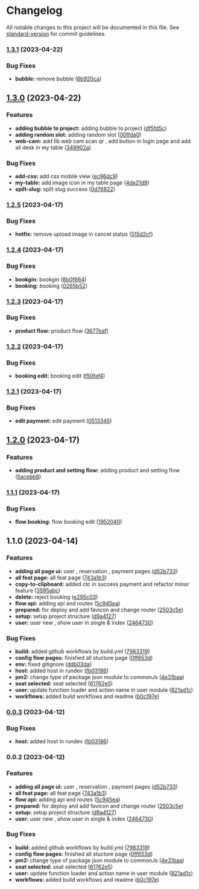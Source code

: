 # Changelog

All notable changes to this project will be documented in this file. See [standard-version](https://github.com/conventional-changelog/standard-version) for commit guidelines.

### [1.3.1](https://github.com/Tweed-tech/com-edu-reuion-dashboard/compare/1.3.0...1.3.1) (2023-04-22)


### Bug Fixes

* **bubble:** remove bubble ([6b920ca](https://github.com/Tweed-tech/com-edu-reuion-dashboard/commit/6b920ca4b3a1cedda60009dfe16e60b7240a90a1))

## [1.3.0](https://github.com/Tweed-tech/com-edu-reuion-dashboard/compare/1.2.5...1.3.0) (2023-04-22)


### Features

* **adding bubble to project:** adding bubble to project ([df5fd5c](https://github.com/Tweed-tech/com-edu-reuion-dashboard/commit/df5fd5c2d4c5a08229c06928420f4d2f20a00148))
* **adding random slot:** adding random slot ([00ffda0](https://github.com/Tweed-tech/com-edu-reuion-dashboard/commit/00ffda0e70ba6a64acb22562fbae2fb7148090ad))
* **web-cam:** add lib web cam scan qr , add button in login page and add all desk in my table ([349902a](https://github.com/Tweed-tech/com-edu-reuion-dashboard/commit/349902aa6560de80b5831d3bbb5d2bcbe512c94f))


### Bug Fixes

* **add-css:** add css mobile view ([ec96dc9](https://github.com/Tweed-tech/com-edu-reuion-dashboard/commit/ec96dc9f08c80da14041f83da4108b5065a9f3ee))
* **my-table:** add image icon in my table page ([4da21d9](https://github.com/Tweed-tech/com-edu-reuion-dashboard/commit/4da21d96c2b646cc3fa94047abf4422f1029d15c))
* **spilt-slug:** spilt slug success ([0d76822](https://github.com/Tweed-tech/com-edu-reuion-dashboard/commit/0d76822c007c08e70c3ad5d5d5a51a942333d015))

### [1.2.5](https://github.com/Tweed-tech/com-edu-reuion-dashboard/compare/1.2.4...1.2.5) (2023-04-17)


### Bug Fixes

* **hotfix:** remove upload image in cancel status ([515d2cf](https://github.com/Tweed-tech/com-edu-reuion-dashboard/commit/515d2cf66fb813019b74564a131ef817040e522b))

### [1.2.4](https://github.com/Tweed-tech/com-edu-reuion-dashboard/compare/1.2.3...1.2.4) (2023-04-17)


### Bug Fixes

* **bookgin:** bookgin ([8b0f664](https://github.com/Tweed-tech/com-edu-reuion-dashboard/commit/8b0f6645a4978f9ff160e38a75d72391a51d80e5))
* **booking:** booking ([0265b52](https://github.com/Tweed-tech/com-edu-reuion-dashboard/commit/0265b52aa07df19376080146b7cfcc63e0942ac0))

### [1.2.3](https://github.com/Tweed-tech/com-edu-reuion-dashboard/compare/1.2.2...1.2.3) (2023-04-17)


### Bug Fixes

* **product flow:** product flow ([3677eaf](https://github.com/Tweed-tech/com-edu-reuion-dashboard/commit/3677eaf2a67a702ee4f6f9645dfd6dcc584a5d3e))

### [1.2.2](https://github.com/Tweed-tech/com-edu-reuion-dashboard/compare/1.2.1...1.2.2) (2023-04-17)


### Bug Fixes

* **booking edit:** booking edit ([f50faf4](https://github.com/Tweed-tech/com-edu-reuion-dashboard/commit/f50faf42235fe07c1e336645397f573edaba6f6f))

### [1.2.1](https://github.com/Tweed-tech/com-edu-reuion-dashboard/compare/1.2.0...1.2.1) (2023-04-17)


### Bug Fixes

* **edit payment:** edit payment ([0513345](https://github.com/Tweed-tech/com-edu-reuion-dashboard/commit/051334585f791183ba2af78164eac3d77c46d2af))

## [1.2.0](https://github.com/Tweed-tech/com-edu-reuion-dashboard/compare/1.1.1...1.2.0) (2023-04-17)


### Features

* **adding product and setting flow:** adding product and setting flow ([5acebb8](https://github.com/Tweed-tech/com-edu-reuion-dashboard/commit/5acebb8750274f9a29cac64e1c55e41dccfcab02))

### [1.1.1](https://github.com/Tweed-tech/com-edu-reuion-dashboard/compare/v1.1.0...v1.1.1) (2023-04-17)


### Bug Fixes

* **flow booking:** flow booking edit ([1952040](https://github.com/Tweed-tech/com-edu-reuion-dashboard/commit/1952040c75be1291293408b0928b8fdd8571d78e))

## 1.1.0 (2023-04-14)


### Features

* **adding all page ui:** user , reservation , payment pages ([d52b733](https://github.com/Tweed-tech/com-edu-reuion-dashboard/commit/d52b7330f85f58efbd2b391cac1e53a69a660d28))
* **all feat page:** all feat page ([743a1b3](https://github.com/Tweed-tech/com-edu-reuion-dashboard/commit/743a1b332f4f12cd7f35b25ba1c56fd41cc1efe7))
* **copy-to-clipboard:** added ctc in success payment and refactor minor feature ([3595abc](https://github.com/Tweed-tech/com-edu-reuion-dashboard/commit/3595abc15582b857c885caefaa015103827b32d0))
* **delete:** reject booking ([e295c03](https://github.com/Tweed-tech/com-edu-reuion-dashboard/commit/e295c0351fce8674176e6230107e6f31cb0edb9b))
* **flow api:** adding api and routes ([5c945ea](https://github.com/Tweed-tech/com-edu-reuion-dashboard/commit/5c945ea0d1529f419979ed8a439920750e93b03f))
* **prepared:** for deploy and add favicon and change router ([2503c5e](https://github.com/Tweed-tech/com-edu-reuion-dashboard/commit/2503c5eeb2af3dbc888251439ea15f5c334fc24b))
* **setup:** setup project structure ([d9a4127](https://github.com/Tweed-tech/com-edu-reuion-dashboard/commit/d9a41274fbb3eea7cf9d98fb45ab7f9558d190a0))
* **user:** user new , show user in single & index ([2464730](https://github.com/Tweed-tech/com-edu-reuion-dashboard/commit/2464730585c04c4a24a0922ff10c96a22ec0dcdb))


### Bug Fixes

* **build:** added github workflows by build.yml ([7983319](https://github.com/Tweed-tech/com-edu-reuion-dashboard/commit/7983319533755f827edf4b50d119f374d078bbdf))
* **config flow pages:** finished all stucture page ([0ff653d](https://github.com/Tweed-tech/com-edu-reuion-dashboard/commit/0ff653de60f9c5d669187216fa9105d729634883))
* **env:** fixed gitignore ([ddb03da](https://github.com/Tweed-tech/com-edu-reuion-dashboard/commit/ddb03dad0a0f260c270d8923ce35eb6bba32f193))
* **host:** added host in rundev ([fb03186](https://github.com/Tweed-tech/com-edu-reuion-dashboard/commit/fb0318601a335f23f10e345b79126aa2a93b7820))
* **pm2:** change type of package json module to commonJs ([4e31baa](https://github.com/Tweed-tech/com-edu-reuion-dashboard/commit/4e31baa7bd896d295c5a5100fe92bb6a63fda28d))
* **seat selected:** seat selected ([61762e5](https://github.com/Tweed-tech/com-edu-reuion-dashboard/commit/61762e5ed0a82351814dfe6780ebd87756527f5c))
* **user:** update function loader and action name in user module ([821ad1c](https://github.com/Tweed-tech/com-edu-reuion-dashboard/commit/821ad1c661f5bd2ffa14f8955147387dc4c06e2a))
* **workflows:** added build workflows and readme ([b0c197e](https://github.com/Tweed-tech/com-edu-reuion-dashboard/commit/b0c197e9120d8039ee6e809c24a46a87c4faabdf))

### [0.0.3](https://github.com/Tweed-tech/com-edu-reuion-dashboard/compare/0.0.2...0.0.3) (2023-04-12)


### Bug Fixes

* **host:** added host in rundev ([fb03186](https://github.com/Tweed-tech/com-edu-reuion-dashboard/commit/fb0318601a335f23f10e345b79126aa2a93b7820))

### 0.0.2 (2023-04-12)


### Features

* **adding all page ui:** user , reservation , payment pages ([d52b733](https://github.com/Tweed-tech/com-edu-reuion-dashboard/commit/d52b7330f85f58efbd2b391cac1e53a69a660d28))
* **all feat page:** all feat page ([743a1b3](https://github.com/Tweed-tech/com-edu-reuion-dashboard/commit/743a1b332f4f12cd7f35b25ba1c56fd41cc1efe7))
* **flow api:** adding api and routes ([5c945ea](https://github.com/Tweed-tech/com-edu-reuion-dashboard/commit/5c945ea0d1529f419979ed8a439920750e93b03f))
* **prepared:** for deploy and add favicon and change router ([2503c5e](https://github.com/Tweed-tech/com-edu-reuion-dashboard/commit/2503c5eeb2af3dbc888251439ea15f5c334fc24b))
* **setup:** setup project structure ([d9a4127](https://github.com/Tweed-tech/com-edu-reuion-dashboard/commit/d9a41274fbb3eea7cf9d98fb45ab7f9558d190a0))
* **user:** user new , show user in single & index ([2464730](https://github.com/Tweed-tech/com-edu-reuion-dashboard/commit/2464730585c04c4a24a0922ff10c96a22ec0dcdb))


### Bug Fixes

* **build:** added github workflows by build.yml ([7983319](https://github.com/Tweed-tech/com-edu-reuion-dashboard/commit/7983319533755f827edf4b50d119f374d078bbdf))
* **config flow pages:** finished all stucture page ([0ff653d](https://github.com/Tweed-tech/com-edu-reuion-dashboard/commit/0ff653de60f9c5d669187216fa9105d729634883))
* **pm2:** change type of package json module to commonJs ([4e31baa](https://github.com/Tweed-tech/com-edu-reuion-dashboard/commit/4e31baa7bd896d295c5a5100fe92bb6a63fda28d))
* **seat selected:** seat selected ([61762e5](https://github.com/Tweed-tech/com-edu-reuion-dashboard/commit/61762e5ed0a82351814dfe6780ebd87756527f5c))
* **user:** update function loader and action name in user module ([821ad1c](https://github.com/Tweed-tech/com-edu-reuion-dashboard/commit/821ad1c661f5bd2ffa14f8955147387dc4c06e2a))
* **workflows:** added build workflows and readme ([b0c197e](https://github.com/Tweed-tech/com-edu-reuion-dashboard/commit/b0c197e9120d8039ee6e809c24a46a87c4faabdf))
